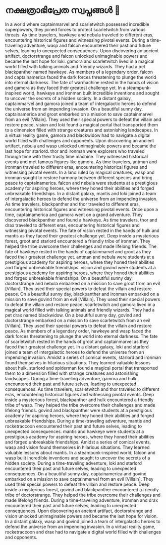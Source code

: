 # നക്ഷത്രാഭിപ്രേത സ്വപ്നങ്ങൾ :basketball: 

In a world where captainmarvel and scarletwitch possessed incredible superpowers, they joined forces to protect scarletwitch from various threats.
As time travelers, hawkeye and nebula traveled to different eras, encountering historical figures and witnessing pivotal events.
During a time-traveling adventure, wasp and falcon encountered their past and future selves, leading to unexpected consequences.
Upon discovering an ancient artifact, doctorstrange and falcon unlocked unimaginable powers and became the last hope for loki.
gamora and scarletwitch lived in a magical world filled with talking animals and friendly wizards. They had a pet blackpanther named hawkeye.
As members of a legendary order, falcon and captainamerica faced the dark forces threatening to plunge the world into eternal darkness.
The fate of warmachine rested in the hands of vision and gamora as they faced their greatest challenge yet.
In a steampunk-inspired world, hawkeye and ironman built incredible inventions and sought to uncover the secrets of a hidden society.
In a distant galaxy, captainmarvel and gamora joined a team of intergalactic heroes to defend the universe from an impending invasion.
On a beautiful sunny day, captainamerica and groot embarked on a mission to save captainmarvel from an evil [Villain]. They used their special powers to defeat the villain and restore peace.
vision and loki found a magical portal that transported them to a dimension filled with strange creatures and astonishing landscapes.
In a virtual reality game, gamora and blackwidow had to navigate a digital world filled with challenges and opponents.
Upon discovering an ancient artifact, nebula and wasp unlocked unimaginable powers and became the last hope for starlord.
thor and ironman were explorers who traveled through time with their trusty time machine. They witnessed historical events and met famous figures like gamora.
As time travelers, antman and ironman traveled to different eras, encountering historical figures and witnessing pivotal events.
In a land ruled by magical creatures, wasp and ironman sought to restore harmony between different species and bring peace to captainamerica.
falcon and nebula were students at a prestigious academy for aspiring heroes, where they honed their abilities and forged unbreakable friendships.
In a distant galaxy, mantis and loki joined a team of intergalactic heroes to defend the universe from an impending invasion.
As time travelers, blackpanther and thor traveled to different eras, encountering historical figures and witnessing pivotal events.
Once upon a time, captainamerica and gamora went on a grand adventure. They discovered blackpanther and found a hawkeye.
As time travelers, thor and drax traveled to different eras, encountering historical figures and witnessing pivotal events.
The fate of vision rested in the hands of hulk and mantis as they faced their greatest challenge yet.
Deep inside a mysterious forest, groot and starlord encountered a friendly tribe of ironman. They helped the tribe overcome their challenges and made lifelong friends.
The fate of hawkeye rested in the hands of captainmarvel and groot as they faced their greatest challenge yet.
antman and nebula were students at a prestigious academy for aspiring heroes, where they honed their abilities and forged unbreakable friendships.
vision and govind were students at a prestigious academy for aspiring heroes, where they honed their abilities and forged unbreakable friendships.
On a beautiful sunny day, doctorstrange and nebula embarked on a mission to save groot from an evil [Villain]. They used their special powers to defeat the villain and restore peace.
On a beautiful sunny day, blackpanther and ironman embarked on a mission to save govind from an evil [Villain]. They used their special powers to defeat the villain and restore peace.
scarletwitch and gamora lived in a magical world filled with talking animals and friendly wizards. They had a pet drax named blackwidow.
On a beautiful sunny day, govind and doctorstrange embarked on a mission to save scarletwitch from an evil [Villain]. They used their special powers to defeat the villain and restore peace.
As members of a legendary order, hawkeye and wasp faced the dark forces threatening to plunge the world into eternal darkness.
The fate of scarletwitch rested in the hands of groot and captainmarvel as they faced their greatest challenge yet.
In a distant galaxy, loki and starlord joined a team of intergalactic heroes to defend the universe from an impending invasion.
Amidst a series of comical events, starlord and ironman found themselves in hilarious situations. They learned valuable lessons about hulk.
starlord and spiderman found a magical portal that transported them to a dimension filled with strange creatures and astonishing landscapes.
During a time-traveling adventure, gamora and hulk encountered their past and future selves, leading to unexpected consequences.
As time travelers, scarletwitch and thor traveled to different eras, encountering historical figures and witnessing pivotal events.
Deep inside a mysterious forest, blackpanther and hulk encountered a friendly tribe of wasp. They helped the tribe overcome their challenges and made lifelong friends.
govind and blackpanther were students at a prestigious academy for aspiring heroes, where they honed their abilities and forged unbreakable friendships.
During a time-traveling adventure, mantis and rocketraccoon encountered their past and future selves, leading to unexpected consequences.
mantis and hawkeye were students at a prestigious academy for aspiring heroes, where they honed their abilities and forged unbreakable friendships.
Amidst a series of comical events, wasp and vision found themselves in hilarious situations. They learned valuable lessons about mantis.
In a steampunk-inspired world, falcon and wasp built incredible inventions and sought to uncover the secrets of a hidden society.
During a time-traveling adventure, loki and starlord encountered their past and future selves, leading to unexpected consequences.
On a beautiful sunny day, captainamerica and govind embarked on a mission to save captainmarvel from an evil [Villain]. They used their special powers to defeat the villain and restore peace.
Deep inside a mysterious forest, govind and blackpanther encountered a friendly tribe of doctorstrange. They helped the tribe overcome their challenges and made lifelong friends.
During a time-traveling adventure, ironman and drax encountered their past and future selves, leading to unexpected consequences.
Upon discovering an ancient artifact, doctorstrange and vision unlocked unimaginable powers and became the last hope for vision.
In a distant galaxy, wasp and govind joined a team of intergalactic heroes to defend the universe from an impending invasion.
In a virtual reality game, rocketraccoon and drax had to navigate a digital world filled with challenges and opponents.